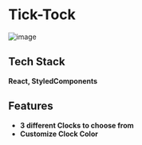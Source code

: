 # Tick-Tock

![image](https://user-images.githubusercontent.com/78120697/219978666-5846fa29-75be-42f1-8d71-698f2439429b.png)

## Tech Stack

**React, StyledComponents**

## Features

- **3 different Clocks to choose from**
- **Customize Clock Color**




